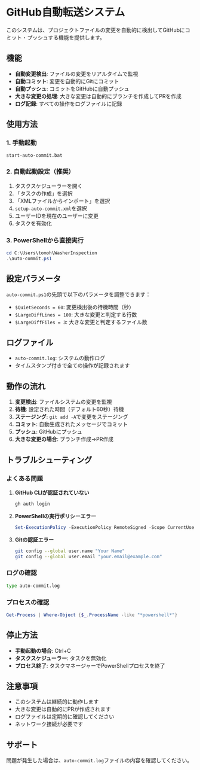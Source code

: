 # GitHub自動転送システム

このシステムは、プロジェクトファイルの変更を自動的に検出してGitHubにコミット・プッシュする機能を提供します。

## 機能

- **自動変更検出**: ファイルの変更をリアルタイムで監視
- **自動コミット**: 変更を自動的にGitにコミット
- **自動プッシュ**: コミットをGitHubに自動プッシュ
- **大きな変更の処理**: 大きな変更は自動的にブランチを作成してPRを作成
- **ログ記録**: すべての操作をログファイルに記録

## 使用方法

### 1. 手動起動
```batch
start-auto-commit.bat
```

### 2. 自動起動設定（推奨）
1. タスクスケジューラーを開く
2. 「タスクの作成」を選択
3. 「XMLファイルからインポート」を選択
4. `setup-auto-commit.xml`を選択
5. ユーザーIDを現在のユーザーに変更
6. タスクを有効化

### 3. PowerShellから直接実行
```powershell
cd C:\Users\tomoh\WasherInspection
.\auto-commit.ps1
```

## 設定パラメータ

`auto-commit.ps1`の先頭で以下のパラメータを調整できます：

- `$QuietSeconds = 60`: 変更検出後の待機時間（秒）
- `$LargeDiffLines = 100`: 大きな変更と判定する行数
- `$LargeDiffFiles = 3`: 大きな変更と判定するファイル数

## ログファイル

- `auto-commit.log`: システムの動作ログ
- タイムスタンプ付きで全ての操作が記録されます

## 動作の流れ

1. **変更検出**: ファイルシステムの変更を監視
2. **待機**: 設定された時間（デフォルト60秒）待機
3. **ステージング**: `git add -A`で変更をステージング
4. **コミット**: 自動生成されたメッセージでコミット
5. **プッシュ**: GitHubにプッシュ
6. **大きな変更の場合**: ブランチ作成→PR作成

## トラブルシューティング

### よくある問題

1. **GitHub CLIが認証されていない**
   ```bash
   gh auth login
   ```

2. **PowerShellの実行ポリシーエラー**
   ```powershell
   Set-ExecutionPolicy -ExecutionPolicy RemoteSigned -Scope CurrentUser
   ```

3. **Gitの認証エラー**
   ```bash
   git config --global user.name "Your Name"
   git config --global user.email "your.email@example.com"
   ```

### ログの確認

```bash
type auto-commit.log
```

### プロセスの確認

```powershell
Get-Process | Where-Object {$_.ProcessName -like "*powershell*"}
```

## 停止方法

- **手動起動の場合**: Ctrl+C
- **タスクスケジューラー**: タスクを無効化
- **プロセス終了**: タスクマネージャーでPowerShellプロセスを終了

## 注意事項

- このシステムは継続的に動作します
- 大きな変更は自動的にPRが作成されます
- ログファイルは定期的に確認してください
- ネットワーク接続が必要です

## サポート

問題が発生した場合は、`auto-commit.log`ファイルの内容を確認してください。

